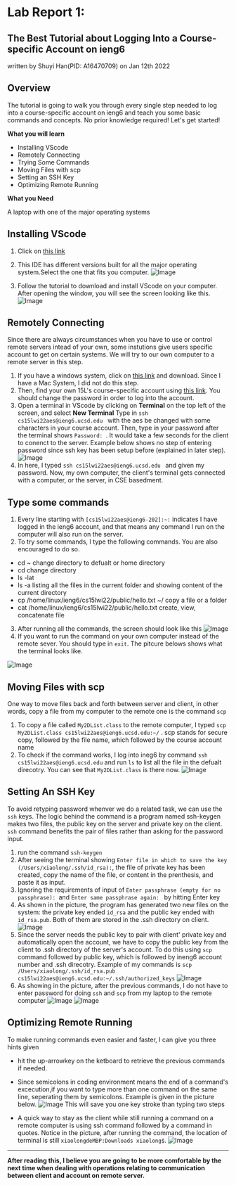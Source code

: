# Lab Report 1:  
## The Best Tutorial about Logging Into a Course-specific Account on ieng6
written by Shuyi Han(PID: A16470709) on Jan 12th 2022


## Overview 
The tutorial is going to walk you through every single step needed to log into a course-specific account on ieng6 and teach you some basic commands and concepts. No prior knowledge required! Let's get started!

**What you will learn**
* Installing VScode
* Remotely Connecting
* Trying Some Commands
* Moving Files with scp
* Setting an SSH Key
* Optimizing Remote Running

**What you Need**

A laptop with one of the major operating systems 


## Installing VScode
1. Click on [this link](https://code.visualstudio.com/)

2. This IDE has different versions built for all the major operating system.Select the one that fits you computer.
![Image](https://github.com/KristinShuyiHan/cse15l-lab-reports/blob/main/Screen%20Shot%202022-01-12%20at%2011.22.28%20PM.png)


3. Follow the tutorial to download and install VScode on your computer. After opening the window, you will see the screen looking like this.  
![Image](https://github.com/KristinShuyiHan/cse15l-lab-reports/blob/main/Screen%20Shot%202022-01-12%20at%2011.13.50%20PM.png)

## Remotely Connecting

Since there are always circumstances when you have to use or control remote servers intead of your own, some instutions give users specific account to get on certain systems. We will try to our own computer to a remote server in this step.

1. If you have a windows system, click on [this link](https://sdacs.ucsd.edu/~icc/index.php) and download. Since I have a Mac System, I did not do this step.
2. Then, find your own 15L's course-specific account using [this link](https://sdacs.ucsd.edu/~icc/index.php). You should change the password in order to log into the account.
3. Open a terminal in VScode by clicking on **Terminal** on the top left of the screen, and select **New Terminal** Type in `ssh cs15lwi22aes@ieng6.ucsd.edu ` with the aes be changed with some characters in your course account. Then, type in your password after the terminal shows `Password: `. It would take a few seconds for the client to conenct to the server. Example below shows no step of entering password since ssh key has been setup before (explained in later step).
![Image](https://github.com/KristinShuyiHan/cse15l-lab-reports/blob/main/Screen%20Shot%202022-01-13%20at%2012.33.50%20AM.png)
4. In here, I typed `ssh cs15lwi22aes@ieng6.ucsd.edu ` and given my password. Now, my own computer, the client's terminal  gets connected with a computer, or the server, in CSE basedment.

## Type some commands 
1. Every line starting with `[cs15lwi22aes@ieng6-202]:~:` indicates I have logged in the ieng6 account, and that means any command I run on the computer will also run on the server.
2. To try some commands, I type the following commands. You are also encouraged to do so.
* cd ~
change directory to defualt or home directory
* cd
change directory
* ls -lat
* ls -a
listing all the files in the current folder and showing content of the current directory
* cp /home/linux/ieng6/cs15lwi22/public/hello.txt ~/
copy a file or a folder
* cat /home/linux/ieng6/cs15lwi22/public/hello.txt
create, view, concatenate file
3. After running all the commands, the screen should look like this
![Image](https://github.com/KristinShuyiHan/cse15l-lab-reports/blob/main/Screen%20Shot%202022-01-13%20at%201.05.05%20AM.png)
4. If you want to run the command on your own computer instead of the remote sever. You should type in `exit`. The pitcure belows shows what the terminal looks like.

![Image](https://github.com/KristinShuyiHan/cse15l-lab-reports/blob/main/Screen%20Shot%202022-01-13%20at%201.35.45%20AM.png)


## Moving Files with scp

One way to move files back and forth between server and client, in other words, copy a file from my computer to the remote one is the command `scp`
1. To copy a file called `My2DList.class` to the remote computer, I typed `scp My2DList.class cs15lwi22aes@ieng6.ucsd.edu:~/` . scp stands for secure copy, followed by the file name, which followed by the course account name
2. To check if the command works, I log into ineg6 by command `ssh cs15lwi22aes@ieng6.ucsd.edu` and run `ls` to list all the file in the defualt direcotry. You can see that `My2DList.class` is there now. 
![Image](https://github.com/KristinShuyiHan/cse15l-lab-reports/blob/main/Screen%20Shot%202022-01-13%20at%201.48.47%20AM.png)


## Setting An SSH Key

To avoid retyping password whenver we do a related task, we can use the `ssh` keys. The logic behind the command is a program named ssh-keygen makes two files, the public key on the server and private key on the client. `ssh` command benefits the pair of files rather than asking for the password input.
1. run the command `ssh-keygen`
2. After seeing the terminal showing `Enter file in which to save the key (/Users/xiaolong/.ssh/id_rsa):`, the file of private key has been created, copy the name of the file, or content in the prenthesis, and paste it as input.
3. Ignoring the requirements of input of `Enter passphrase (empty for no passphrase): `and `Enter same passphrase again: ` by hitting Enter key
4. As shown in the picture, the program has generated two new files on the system: the private key ended `id_rsa` and the public key ended with `id_rsa.pub`. Both of them are stored in the .ssh directory on client.
![Image](https://github.com/KristinShuyiHan/cse15l-lab-reports/blob/main/Screen%20Shot%202022-01-13%20at%202.33.11%20AM.png)
5. Since the server needs the public key to pair with client' private key and automatically open the account, we have to copy the public key from the client to .ssh directory of the server's account. To do this using `scp` command followed by public key, which is followed by ineng6 account number and .ssh direcotry. Example of my commands is `scp /Users/xiaolong/.ssh/id_rsa.pub cs15lwi22aes@ieng6.ucsd.edu:~/.ssh/authorized_keys`
![Image](https://github.com/KristinShuyiHan/cse15l-lab-reports/blob/main/Screen%20Shot%202022-01-13%20at%202.53.01%20AM.png)
6. As showing in the picture, after the previous commands, I do not have to enter password for doing `ssh` and `scp` from my laptop to the remote computer 
![Image](https://github.com/KristinShuyiHan/cse15l-lab-reports/blob/main/Screen%20Shot%202022-01-13%20at%202.53.39%20AM.png)
![Image](https://github.com/KristinShuyiHan/cse15l-lab-reports/blob/main/Screen%20Shot%202022-01-13%20at%202.55.26%20AM.png)

## Optimizing Remote Running

To make running commands even easier and faster, I can give you three hints given 

* hit the up-arrowkey on the ketboard to retrieve the previous commands if needed. 
* Since semicolons in coding environment means the end of a command's excecution,if you want to type more than one command on the same line, seperating them by semicolons. Example is given in the picture below.
![Image](https://github.com/KristinShuyiHan/cse15l-lab-reports/blob/main/Screen%20Shot%202022-01-13%20at%203.14.59%20AM.png)
This will save you one key stroke than typing two steps 

* A quick way to stay as the client while still running a command on a remote computer is using ssh command followed by a command in quotes. Notice in the picture, after running the command, the location of terminal is still `xiaolongdeMBP:Downloads xiaolong$`.
![Image](https://github.com/KristinShuyiHan/cse15l-lab-reports/blob/main/Screen%20Shot%202022-01-13%20at%203.16.19%20AM.png)

---
**After reading this, I believe you are going to be more comfortable by the next time when dealing with operations relating to communication between client and account on remote server.** 

